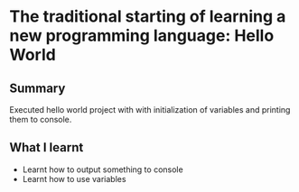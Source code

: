 # The traditional starting of learning a new programming language: Hello World

## Summary

Executed hello world project with with initialization of variables and printing them to console.

## What I learnt

- Learnt how to output something to console
- Learnt how to use variables